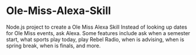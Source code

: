 # Ole-Miss-Alexa-Skill
Node.js project to create a Ole Miss Alexa Skill
Instead of looking up dates for Ole Miss events, ask Alexa. Some features include ask when a semester start, what sports play today, play Rebel Radio, when is advising, when is spring break, when is finals, and more.

